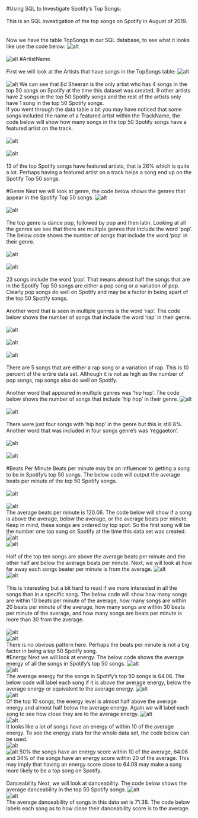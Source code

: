 #Using SQL to Investigate Spotify’s Top Songs:
<br />
<br />
This is an SQL investigation of the top songs on Spotify in August of 2019.
<br />
<br />
<br />
Now we have the table TopSongs in our SQL database, to see what it looks like use the code below:
![alt](snapshots/c1.png)
<br />
<br />
![alt](snapshots/2.png)
#ArtistName
<br />
<br />
First we will look at the Artists that have songs in the TopSongs table:
![alt](snapshots/code2.png)
<br />
<br />
![alt](snapshots/3.png)
We can see that Ed Sheeran is the only artist who has 4 songs in the top 50 songs on Spotify at the time this dataset was created. 9 other artists have 2 songs in the top 50 Spotify songs and the rest of the artists only have 1 song in the top 50 Spotify songs.
<br />
If you went through the data table a bit you may have noticed that some songs included the name of a featured artist within the TrackName, the code below will show how many songs in the top 50 Spotify songs have a featured artist on the track.
<br />
<br />
![alt](snapshots/c2.png)
<br />
<br />
![alt](snapshots/4.png)
<br />
<br />
13 of the top Spotify songs have featured artists, that is 26% which is quite a lot. Perhaps having a featured artist on a track helps a song end up on the Spotify Top 50 songs.
<br />
<br />
#Genre
Next we will look at genre, the code below shows the genres that appear in the Spotify Top 50 songs.
![alt](snapshots/c3.png)
<br />
<br />
![alt](snapshots/5.png)
<br />
<br />
The top genre is dance pop, followed by pop and then latin. Looking at all the genres we see that there are multiple genres that include the word ‘pop’. The below code shows the number of songs that include the word ‘pop’ in their genre.
<br />
<br />
![alt](snapshots/code1.png)
<br />
<br />
![alt](snapshots/6.png)
<br />
<br />
23 songs include the word ‘pop’. That means almost half the songs that are in the Spotify Top 50 songs are either a pop song or a variation of pop. Clearly pop songs do well on Spotify and may be a factor in being apart of the top 50 Spotify songs.
<br />
<br />
Another word that is seen in multiple genres is the word ‘rap’. The code below shows the number of songs that include the word ‘rap’ in their genre.
<br />
<br />
![alt](snapshots/code4.png)
<br />
<br />
![alt](snapshots/code4.png)
<br />
<br />
![alt](snapshots/7.png)
<br />
<br />
There are 5 songs that are either a rap song or a variation of rap. This is 10 percent of the entire data set. Although it is not as high as the number of pop songs, rap songs also do well on Spotify.
<br />
<br />
Another word that appeared in multiple genres was ‘hip hop’. The code below shows the number of songs that include ‘hip hop’ in their genre.
![alt](snapshots/code5.png)
<br />
<br />
![alt](snapshots/8.png)
<br />
<br />
There were just four songs with ‘hip hop’ in the genre but this is still 8%. Another word that was included in four songs genre’s was ‘reggaeton’.
<br />
<br />
![alt](snapshots/code6.png)
<br />
<br />
![alt](snapshots/9.png)
<br />
<br />
#Beats Per Minute
Beats per minute may be an influencer to getting a song to be in Spotify’s top 50 songs. The below code will output the average beats per minute of the top 50 Spotify songs.
<br />
<br />
![alt](snapshots/code7.png)
<br />
<br />
![alt](snapshots/10.png)
<br />
The average beats per minute is 120.06. The code below will show if a song is above the average, below the average, or the average beats per minute. Keep in mind, these songs are ordered by top spot. So the first song will be the number one top song on Spotify at the time this data set was created.
<br />
![alt](snapshots/code8.png)
<br />
![alt](snapshots/11.png)
<br />
<br />
Half of the top ten songs are above the average beats per minute and the other half are below the average beats per minute. Next, we will look at how far away each songs beater per minute is from the average.
![alt](snapshots/code8.png)
<br />
![alt](snapshots/12.png)
<br />
<br />
This is interesting but a bit hard to read if we more interested in all the songs than in a specific song. The below code will show how many songs are within 10 beats per minute of the average, how many songs are within 20 beats per minute of the average, how many songs are within 30 beats per minute of the average, and how many songs are beats per minute is more than 30 from the average.
<br />
<br />
![alt](snapshots/code9.png)
<br />
![alt](snapshots/13.png)
<br />
There is no obvious pattern here. Perhaps the beats per minute is not a big factor in being a top 50 Spotify song.
<br />
#Energy
Next we will look at energy. The below code shows the average energy of all the songs in Spotify’s top 50 songs.
![alt](snapshots/code11.png)
<br />
![alt](snapshots/14.png)
<br />
The average energy for the songs in Spotify’s top 50 songs is 64.06. The below code will label each song if it is above the average energy, below the average energy or equivalent to the average energy.
![alt](snapshots/code10.png)
<br />
![alt](snapshots/15.png)
<br />
Of the top 10 songs, the energy level is almost half above the average energy and almost half below the average energy. Again we will label each song to see how close they are to the average energy.
![alt](snapshots/code12.png)
<br />
![alt](snapshots/16.png)
<br />
It looks like a lot of songs have an energy of within 10 of the average energy. To see the energy stats for the whole data set, the code below can be used.
<br />
![alt](snapshots/code14.png)
<br />
![alt](snapshots/17.png)
50% the songs have an energy score within 10 of the average, 64.06 and 34% of the songs have an energy score within 20 of the average. This may imply that having an energy score close to 64.08 may make a song more likely to be a top song on Spotify.
<br />
<br />
Danceability
Next, we will look at danceability. The code below shows the average danceability in the top 50 Spotify songs.
![alt](snapshots/c4.png)
<br />
![alt](snapshots/18.png)
<br />
The average danceability of songs in this data set is 71.38. The code below labels each song as to how close their danceability score is to the average.

